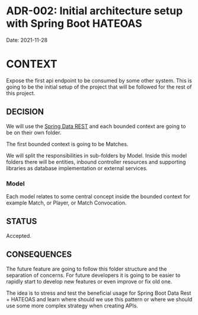 # ADR-002: Initial architecture setup with Spring Boot HATEOAS

Date: 2021-11-28

# CONTEXT

Expose the first api endpoint to be consumed by some other system. This is going to be the initial setup of the project
that will be followed for the rest of this project.

## DECISION

We will use the [Spring Data REST](https://docs.spring.io/spring-data/rest/docs/current/reference/html/#reference) and
each bounded context are going to be on their own folder.

The first bounded context is going to be Matches.

We will split the responsibilities in sub-folders by Model. Inside this model folders there will be entities, inbound
controller resources and supporting libraries as database implementation or external services.

### Model

Each model relates to some central concept inside the bounded context for example Match, or Player, or Match
Convocation.

## STATUS

Accepted.

## CONSEQUENCES

The future feature are going to follow this folder structure and the separation of concerns. For future developers it is
going to be easier to rapidly start to develop new features or even improve or fix old one.

The idea is to stress and test the beneficial usage for Spring Boot Data Rest + HATEOAS and learn where should we use
this pattern or where we should use some more complex strategy when creating APIs.